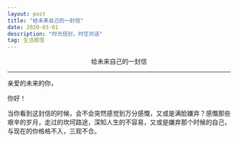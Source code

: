 ```yaml
---
layout: post
title: "给未来自己的一封信"
date: 2020-03-01
description: "时光信封，时空对话"
tag: 生活感悟
---
```


<center>给未来自己的一封信</center>

---

亲爱的未来的你，

你好！

  当你看到这封信的时候，会不会突然感觉到万分感慨，又或是满脸嫌弃？感慨那些艰辛的岁月，走过的坎坷路途，深知人生的不容易，又或是嫌弃那个时候的自己，与现在的你格格不入，三观不合。

